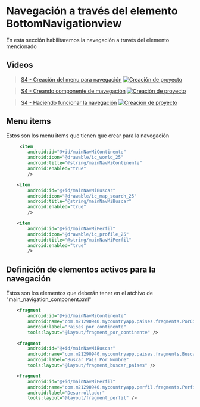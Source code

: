 # Navegación a través del elemento BottomNavigationview

En esta sección habilitaremos la navegación a través del elemento mencionado

## Videos
> [S4 - Creación del menu para navegación](https://1drv.ms/u/s!AvB-2ztiY9QqgpUNPkxvSzbCHPgZCw?e=aIzIqA)
[![Creación de proyecto](./thumbnail1.png)](https://1drv.ms/u/s!AvB-2ztiY9QqgpUNPkxvSzbCHPgZCw?e=aIzIqA "Creación de proycto")

> [S4 - Creando componente de mavegación](https://1drv.ms/u/s!AvB-2ztiY9QqgpUO8KQvQZLrN3Mn3Q?e=7lLrLs)
[![Creación de proyecto](./thumbnail2.png)](https://1drv.ms/u/s!AvB-2ztiY9QqgpUO8KQvQZLrN3Mn3Q?e=7lLrLs "Creación de proycto")

> [S4 - Haciendo funcionar la navegación](https://1drv.ms/u/s!AvB-2ztiY9QqgpUPtxOGXBLAJ_eW8A?e=DgqYf6)
[![Creación de proyecto](./thumbnail3.png)](https://1drv.ms/u/s!AvB-2ztiY9QqgpUPtxOGXBLAJ_eW8A?e=DgqYf6 "Haciendo funcionar la navegación")

## Menu items
Estos son los menu items que tienen que crear para la navegación
```xml
     <item
        android:id="@+id/mainNavMiContinente"
        android:icon="@drawable/ic_world_25"
        android:title="@string/mainNavMiContinente"
        android:enabled="true"
        />

    <item
        android:id="@+id/mainNavMiBuscar"
        android:icon="@drawable/ic_map_search_25"
        android:title="@string/mainNavMiBuscar"
        android:enabled="true"
        />

    <item
        android:id="@+id/mainNavMiPerfil"
        android:icon="@drawable/ic_profile_25"
        android:title="@string/mainNavMiPerfil"
        android:enabled="true"
        />
```

## Definición de elementos activos para la navegación
Estos son los elementos que deberán tener en el atchivo de "main_navigation_component.xml"
```xml
    <fragment
        android:id="@+id/mainNavMiContinente"
        android:name="com.m21290940.mycountryapp.paises.fragments.PorContinenteFragment"
        android:label="Paises por continente"
        tools:layout="@layout/fragment_por_continente" />

    <fragment
        android:id="@+id/mainNavMiBuscar"
        android:name="com.m21290940.mycountryapp.paises.fragments.BuscarPaisesFragment"
        android:label="Buscar País Por Nombre"
        tools:layout="@layout/fragment_buscar_paises" />

    <fragment
        android:id="@+id/mainNavMiPerfil"
        android:name="com.m21290940.mycountryapp.perfil.fragments.PerfilFragment"
        android:label="Desarrollador"
        tools:layout="@layout/fragment_perfil" />
```